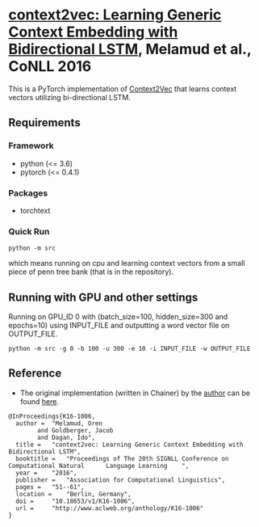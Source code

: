 # [context2vec: Learning Generic Context Embedding with Bidirectional LSTM](http://www.aclweb.org/anthology/K16-1006), Melamud et al., CoNLL 2016

This is a PyTorch implementation of [Context2Vec](http://www.aclweb.org/anthology/K16-1006) that learns context vectors utilizing bi-directional LSTM.

## Requirements
### Framework
 - python (<= 3.6)
 - pytorch (<= 0.4.1)
 
### Packages
 - torchtext
 
### Quick Run

```
python -m src
```

which means running on cpu and learning context vectors from a small piece of penn tree bank (that is in the repository). 


## Running with GPU and other settings

Running on GPU_ID 0 with (batch_size=100, hidden_size=300 and epochs=10) using INPUT_FILE and outputting a word vector file on OUTPUT_FILE.

```
python -m src -g 0 -b 100 -u 300 -e 10 -i INPUT_FILE -w OUTPUT_FILE
```
## Reference
 - The original implementation (written in Chainer) by the [author](https://researcher.watson.ibm.com/researcher/view.php?person=ibm-Oren.Melamud) can be found [here](https://github.com/orenmel/context2vec).

```
@InProceedings{K16-1006,
  author = 	"Melamud, Oren
		and Goldberger, Jacob
		and Dagan, Ido",
  title = 	"context2vec: Learning Generic Context Embedding with Bidirectional LSTM",
  booktitle = 	"Proceedings of The 20th SIGNLL Conference on Computational Natural      Language Learning    ",
  year = 	"2016",
  publisher = 	"Association for Computational Linguistics",
  pages = 	"51--61",
  location = 	"Berlin, Germany",
  doi = 	"10.18653/v1/K16-1006",
  url = 	"http://www.aclweb.org/anthology/K16-1006"
}
```
